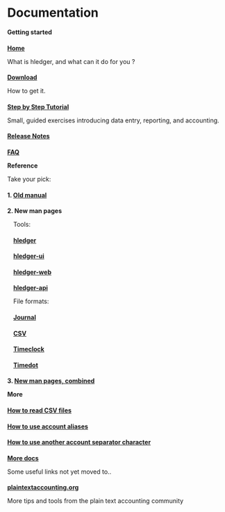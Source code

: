 <!-- * toc -->

# Documentation

<style>
h4 {
margin-bottom:0.2em;
}
/*div.col-sm-5 { border:thin solid gray; }*/
</style>

<div class="container">
<div class="row">
<div class="col-sm-3">

**Getting started**

#### [Home](index.html)
What is hledger, and what can it do for you ?

#### [Download](download.html)
How to get it.

#### [Step by Step Tutorial](step-by-step.html)
Small, guided exercises introducing data entry, reporting, and accounting.

#### [Release Notes](release-notes.html)

#### [FAQ](faq.html)

</div>
<div class="col-sm-4">

**Reference**

Take your pick:

#### 1. [Old manual](manual.html)

#### 2. New man pages

<div style="margin-left:1em;">

Tools:

<!-- **[hledger](manual2.html#hledger)** -->

<!-- **[hledger-ui](manual2.html#hledger-ui)** -->

<!-- **[hledger-web](manual2.html#hledger-web)** -->

<!-- **[hledger-api](manual2.html#hledger-api)** -->

#### [hledger](hledger.html)
<!-- The main reporting tool and command-line interface. -->

#### [hledger-ui](hledger-ui.html)
<!-- A curses-style UI for quick exploration. -->

#### [hledger-web](hledger-web.html)
<!-- A web UI for browsing and data entry, personal or shared. -->

#### [hledger-api](hledger-api.html)
<!-- A REST-y JSON and file server, good for building client-side UIs. -->

File formats:

<!-- **[Journal](manual2.html#journal-format)** -->

<!-- **[CSV](manual2.html#csv-format)** -->

<!-- **[Timeclock](manual2.html#timelog-format)** -->

<!-- **[Timedot](manual2.html#timedot-format)** -->

#### [Journal](journal.html)
<!-- hledger's primary data format, representing a general journal. -->

#### [CSV](csv.html)
<!-- How hledger reads Comma Separated Value data. -->

#### [Timeclock](timelog.html)
<!-- Timeclock format, a sequence of clock-in/clock-out records. -->

#### [Timedot](timedot.html)
<!-- Timedot format, an alternative time logging format. -->

</div>

#### 3. [New man pages, combined](manual2.html)

</div>
<div class="col-sm-3">

**More**

#### [How to read CSV files](how-to-read-csv-files.html)

#### [How to use account aliases](how-to-use-account-aliases.html)

#### [How to use another account separator character](how-to-use-another-account-separator-character.html)

#### [More docs](more-docs.html)
Some useful links not yet moved to..

#### [plaintextaccounting.org](http://plaintextaccounting.org)
More tips and tools from the plain text accounting community

</div>
</div>
</div>

<div class="container">
<div class="row">
<div class="col-sm-4">

</div>
<div class="col-sm-4">

**&nbsp;**

</div>
</div>
</div>
